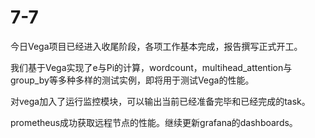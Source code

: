 # 7-7

今日Vega项目已经进入收尾阶段，各项工作基本完成，报告撰写正式开工。

我们基于Vega实现了e与Pi的计算，wordcount，multihead_attention与group_by等多种多样的测试实例，即将用于测试Vega的性能。

对vega加入了运行监控模块，可以输出当前已经准备完毕和已经完成的task。

prometheus成功获取远程节点的性能。继续更新grafana的dashboards。

















